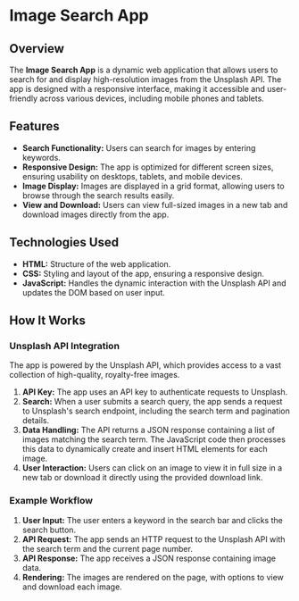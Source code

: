 # Image Search App

## Overview

The **Image Search App** is a dynamic web application that allows users to search for and display high-resolution images from the Unsplash API. The app is designed with a responsive interface, making it accessible and user-friendly across various devices, including mobile phones and tablets.

## Features

- **Search Functionality:** Users can search for images by entering keywords.
- **Responsive Design:** The app is optimized for different screen sizes, ensuring usability on desktops, tablets, and mobile devices.
- **Image Display:** Images are displayed in a grid format, allowing users to browse through the search results easily.
- **View and Download:** Users can view full-sized images in a new tab and download images directly from the app.

## Technologies Used

- **HTML:** Structure of the web application.
- **CSS:** Styling and layout of the app, ensuring a responsive design.
- **JavaScript:** Handles the dynamic interaction with the Unsplash API and updates the DOM based on user input.

## How It Works

### Unsplash API Integration

The app is powered by the Unsplash API, which provides access to a vast collection of high-quality, royalty-free images.

1. **API Key:** The app uses an API key to authenticate requests to Unsplash.
2. **Search:** When a user submits a search query, the app sends a request to Unsplash's search endpoint, including the search term and pagination details.
3. **Data Handling:** The API returns a JSON response containing a list of images matching the search term. The JavaScript code then processes this data to dynamically create and insert HTML elements for each image.
4. **User Interaction:** Users can click on an image to view it in full size in a new tab or download it directly using the provided download link.

### Example Workflow

1. **User Input:** The user enters a keyword in the search bar and clicks the search button.
2. **API Request:** The app sends an HTTP request to the Unsplash API with the search term and the current page number.
3. **API Response:** The app receives a JSON response containing image data.
4. **Rendering:** The images are rendered on the page, with options to view and download each image.

